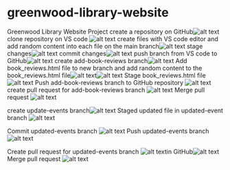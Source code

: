 # greenwood-library-website
Greenwood Library Website Project
create a repository on GitHub![alt text](Git-Capstone-Project2.png)
clone repository on VS code ![alt text](<clone repository.png>)
create files with VS code editor and add random content into each file on the main branch![alt text](Git-Capstone-Project9-3.png)
stage changes![alt text](<Stage changes-1.png>)
commit changes![alt text](<commit changes.png>)
push branch from VS code to GitHub![alt text](<push branch.png>)
create add-book-reviews branch![alt text](<create new branch.png>)
Add book_reviews.html file to new branch and add random content to the book_reviews.html file![alt text](<Add new file to new branch.png>)![alt text](<Add random content to new file.png>)
Stage book_reviews.html file![alt text](<Stage book_reviews.html file.png>)
Push add-book-reviews branch to GitHub repository ![alt text](<Push add-book-reviews branch to GitHub repository.png>)
create pull request for add-book-reviews branch ![alt text](<create pull request for second branch.png>)
Merge pull request ![alt text](<merge pull request.png>)

create update-events branch![alt text](<create update-events branch.png>)
Staged updated file in updated-event branch ![alt text](<stage updated events.html file.png>)

 Commit updated-events branch ![alt text](<commited updated events.html file.png>)
 Push updated-events branch ![alt text](<push the update-events file to GitHub repository.png>)
  
Create pull request for updated-events branch ![alt text](<pull request for updated-events branch.png>)in GitHub![alt text](<pull request for updated-events branch2.png>) 
Merge pull request ![alt text](<successfully merged pull request for updated-events branch.png>)
